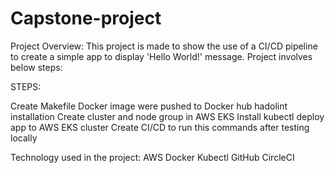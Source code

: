 # Capstone-project
Project Overview: This project is made to show the use of a CI/CD pipeline to create a simple app to display 'Hello World!' message. Project involves below steps:

STEPS:

Create Makefile
Docker image were pushed to Docker hub
hadolint installation
Create cluster and node group in AWS EKS
Install kubectl
deploy app to AWS EKS cluster
Create CI/CD to run this commands after testing locally

Technology used in the project:
AWS
Docker
Kubectl
GitHub
CircleCI